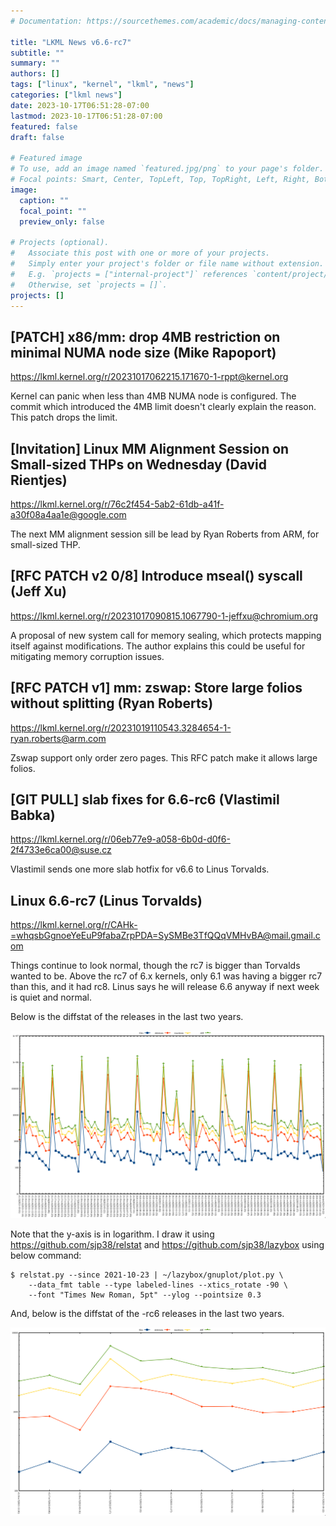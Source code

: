 ```yaml
---
# Documentation: https://sourcethemes.com/academic/docs/managing-content/

title: "LKML News v6.6-rc7"
subtitle: ""
summary: ""
authors: []
tags: ["linux", "kernel", "lkml", "news"]
categories: ["lkml news"]
date: 2023-10-17T06:51:28-07:00
lastmod: 2023-10-17T06:51:28-07:00
featured: false
draft: false

# Featured image
# To use, add an image named `featured.jpg/png` to your page's folder.
# Focal points: Smart, Center, TopLeft, Top, TopRight, Left, Right, BottomLeft, Bottom, BottomRight.
image:
  caption: ""
  focal_point: ""
  preview_only: false

# Projects (optional).
#   Associate this post with one or more of your projects.
#   Simply enter your project's folder or file name without extension.
#   E.g. `projects = ["internal-project"]` references `content/project/deep-learning/index.md`.
#   Otherwise, set `projects = []`.
projects: []
---
```


[PATCH] x86/mm: drop 4MB restriction on minimal NUMA node size (Mike Rapoport)
------------------------------------------------------------------------------

https://lkml.kernel.org/r/20231017062215.171670-1-rppt@kernel.org

Kernel can panic when less than 4MB NUMA node is configured.  The commit which
introduced the 4MB limit doesn't clearly explain the reason.  This patch drops
the limit.


[Invitation] Linux MM Alignment Session on Small-sized THPs on Wednesday (David Rientjes)
-----------------------------------------------------------------------------------------

https://lkml.kernel.org/r/76c2f454-5ab2-61db-a41f-a30f08a4aa1e@google.com

The next MM alignment session sill be lead by Ryan Roberts from ARM, for
small-sized THP.


[RFC PATCH v2 0/8] Introduce mseal() syscall (Jeff Xu)
------------------------------------------------------

https://lkml.kernel.org/r/20231017090815.1067790-1-jeffxu@chromium.org

A proposal of new system call for memory sealing, which protects mapping itself
against modifications.  The author explains this could be useful for mitigating
memory corruption issues.


[RFC PATCH v1] mm: zswap: Store large folios without splitting (Ryan Roberts)
-----------------------------------------------------------------------------

https://lkml.kernel.org/r/20231019110543.3284654-1-ryan.roberts@arm.com

Zswap support only order zero pages.  This RFC patch make it allows large
folios.


[GIT PULL] slab fixes for 6.6-rc6 (Vlastimil Babka)
---------------------------------------------------

https://lkml.kernel.org/r/06eb77e9-a058-6b0d-d0f6-2f4733e6ca00@suse.cz

Vlastimil sends one more slab hotfix for v6.6 to Linus Torvalds.


Linux 6.6-rc7 (Linus Torvalds)
------------------------------

https://lkml.kernel.org/r/CAHk-=whqsbGgnoeYeEuP9fabaZrpPDA=SySMBe3TfQQqVMHvBA@mail.gmail.com

Things continue to look normal, though the rc7 is bigger than Torvalds wanted
to be.  Above the rc7 of 6.x kernels, only 6.1 was having a bigger rc7 than
this, and it had rc8.  Linus says he will release 6.6 anyway if next week is
quiet and normal.

Below is the diffstat of the releases in the last two years.

![Kernel release stat](/img/kernel_release_stat/v5.15..v6.6-rc7.png)

Note that the y-axis is in logarithm.  I draw it using
https://github.com/sjp38/relstat and https://github.com/sjp38/lazybox using
below command:

    $ relstat.py --since 2021-10-23 | ~/lazybox/gnuplot/plot.py \
	    --data_fmt table --type labeled-lines --xtics_rotate -90 \
	    --font "Times New Roman, 5pt" --ylog --pointsize 0.3


And, below is the diffstat of the -rc6 releases in the last two years.

![rc7 release stat](/img/kernel_release_stat/v6.6-rc7-only.png)
